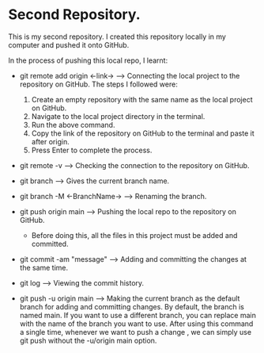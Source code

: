 # Second Repository.

This is my second repository.
I created this repository locally in my computer and pushed it onto GitHub.

In the process of pushing this local repo, I learnt:

 - git remote add origin <-link-> --> Connecting the local project to the repository on GitHub.
   The steps I followed were:
    1. Create an empty repository with the same name as the local project on GitHub.
    2. Navigate to the local project directory in the terminal.
    3. Run the above command.
    4. Copy the link of the repository on GitHub to the terminal and paste it after origin.
    5. Press Enter to complete the process.

- git remote -v --> Checking the connection to the repository on GitHub.
- git branch --> Gives the current branch name.
- git branch -M <-BranchName-> --> Renaming the branch.
- git push origin main --> Pushing the local repo to the repository on GitHub.
    - Before doing this, all the files in this project must be added and committed.
- git commit -am "message" --> Adding and committing the changes at the same time.
- git log --> Viewing the commit history.
- git push -u origin main --> Making the current branch as the default branch for adding and committing
  changes. By default, the branch is named main. If you want to use a different branch, you can replace main with the name of the branch you want to use. After using this command a single time, whenever we 
  want to push a change , we can simply use git push without the -u/origin main option.